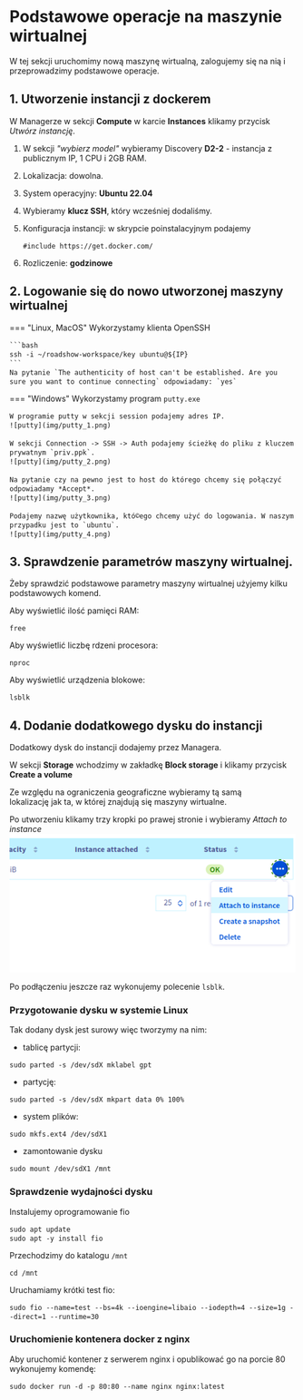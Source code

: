 # Podstawowe operacje na maszynie wirtualnej

W tej sekcji uruchomimy nową maszynę wirtualną, zalogujemy się na nią i przeprowadzimy podstawowe operacje.

## 1. Utworzenie instancji z dockerem

W Managerze w sekcji **Compute** w karcie **Instances** klikamy przycisk *Utwórz instancję*.

1. W sekcji *"wybierz model"* wybieramy Discovery **D2-2** - instancja z publicznym IP, 1 CPU i 2GB RAM.

2. Lokalizacja: dowolna.

3. System operacyjny: **Ubuntu 22.04**

4. Wybieramy **klucz SSH**, który wcześniej dodaliśmy.

5. Konfiguracja instancji: w skrypcie poinstalacyjnym podajemy

    ```
    #include https://get.docker.com/
    ```

6. Rozliczenie: **godzinowe**

## 2. Logowanie się do nowo utworzonej maszyny wirtualnej

=== "Linux, MacOS"
    Wykorzystamy klienta OpenSSH

    ```bash
    ssh -i ~/roadshow-workspace/key ubuntu@${IP}
    ```
    Na pytanie `The authenticity of host can't be established. Are you sure you want to continue connecting` odpowiadamy: `yes`

=== "Windows"
    Wykorzystamy program `putty.exe`

    W programie putty w sekcji session podajemy adres IP.
    ![putty](img/putty_1.png)

    W sekcji Connection -> SSH -> Auth podajemy ścieżkę do pliku z kluczem prywatnym `priv.ppk`.
    ![putty](img/putty_2.png)

    Na pytanie czy na pewno jest to host do którego chcemy się połączyć odpowiadamy *Accept*.
    ![putty](img/putty_3.png)

    Podajemy nazwę użytkownika, któ©ego chcemy użyć do logowania. W naszym przypadku jest to `ubuntu`.
    ![putty](img/putty_4.png)

## 3. Sprawdzenie parametrów maszyny wirtualnej.  

Żeby sprawdzić podstawowe parametry maszyny wirtualnej użyjemy kilku podstawowych komend.

Aby wyświetlić ilość pamięci RAM:
```
free
```

Aby wyświetlić liczbę rdzeni procesora:
```
nproc
```

Aby wyświetlić urządzenia blokowe:
```
lsblk
```

## 4. Dodanie dodatkowego dysku do instancji

Dodatkowy dysk do instancji dodajemy przez Managera.

W sekcji **Storage** wchodzimy w zakładkę **Block storage** i klikamy przycisk **Create a volume**

Ze względu na ograniczenia geograficzne wybieramy tą samą lokalizację jak ta, w której znajdują się maszyny wirtualne.

Po utworzeniu klikamy trzy kropki po prawej stronie i wybieramy *Attach to instance*
![putty](img/attach_volume.png)

Po podłączeniu jeszcze raz wykonujemy polecenie `lsblk`.

### Przygotowanie dysku w systemie Linux

Tak dodany dysk jest surowy więc tworzymy na nim:

* tablicę partycji:

```
sudo parted -s /dev/sdX mklabel gpt
```

* partycję:

```
sudo parted -s /dev/sdX mkpart data 0% 100%
```

* system plików:

```
sudo mkfs.ext4 /dev/sdX1
```

* zamontowanie dysku
```
sudo mount /dev/sdX1 /mnt
```

### Sprawdzenie wydajności dysku

Instalujemy oprogramowanie fio

```
sudo apt update
sudo apt -y install fio
```

Przechodzimy do katalogu `/mnt`
```
cd /mnt
```
Uruchamiamy krótki test fio:
```
sudo fio --name=test --bs=4k --ioengine=libaio --iodepth=4 --size=1g --direct=1 --runtime=30
```

### Uruchomienie kontenera docker z nginx

Aby uruchomić kontener z serwerem nginx i opublikować go na porcie 80 wykonujemy komendę:

```
sudo docker run -d -p 80:80 --name nginx nginx:latest
```
